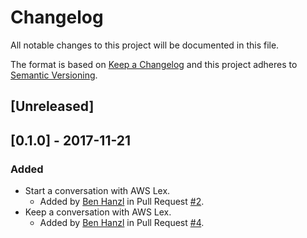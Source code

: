 # Changelog
All notable changes to this project will be documented in this file.

The format is based on [Keep a Changelog](http://keepachangelog.com/en/1.0.0/)
and this project adheres to [Semantic Versioning](http://semver.org/spec/v2.0.0.html).

## [Unreleased]

## [0.1.0] - 2017-11-21
### Added
- Start a conversation with AWS Lex.
  - Added by [Ben Hanzl](https://github.com/benhanzl) in Pull Request [#2](https://github.com/benhanzl/hubot-lex/pull/2).
- Keep a conversation with AWS Lex.
  - Added by [Ben Hanzl](https://github.com/benhanzl) in Pull Request [#4](https://github.com/benhanzl/hubot-lex/pull/4).
